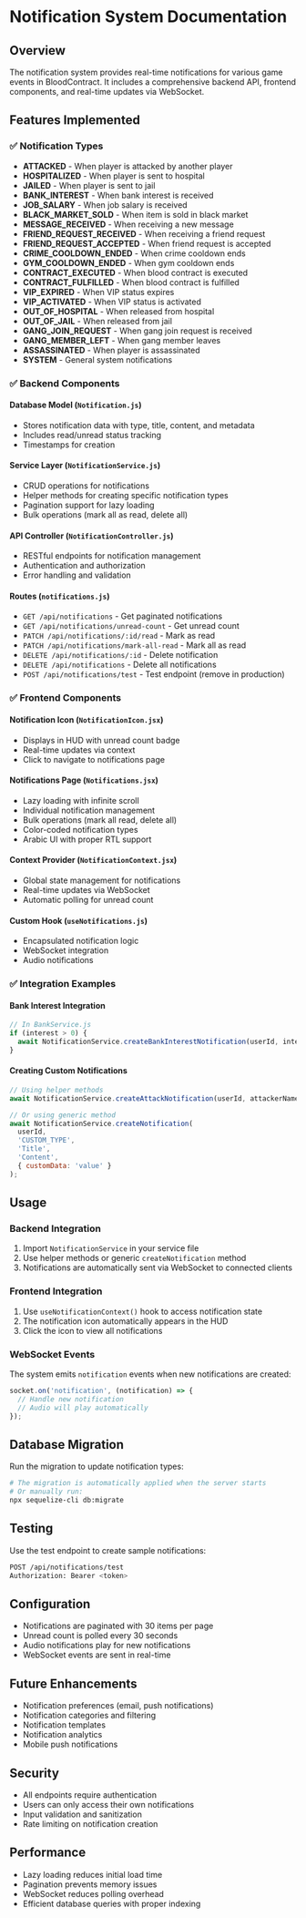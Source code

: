 # Notification System Documentation

## Overview
The notification system provides real-time notifications for various game events in BloodContract. It includes a comprehensive backend API, frontend components, and real-time updates via WebSocket.

## Features Implemented

### ✅ Notification Types
- **ATTACKED** - When player is attacked by another player
- **HOSPITALIZED** - When player is sent to hospital
- **JAILED** - When player is sent to jail
- **BANK_INTEREST** - When bank interest is received
- **JOB_SALARY** - When job salary is received
- **BLACK_MARKET_SOLD** - When item is sold in black market
- **MESSAGE_RECEIVED** - When receiving a new message
- **FRIEND_REQUEST_RECEIVED** - When receiving a friend request
- **FRIEND_REQUEST_ACCEPTED** - When friend request is accepted
- **CRIME_COOLDOWN_ENDED** - When crime cooldown ends
- **GYM_COOLDOWN_ENDED** - When gym cooldown ends
- **CONTRACT_EXECUTED** - When blood contract is executed
- **CONTRACT_FULFILLED** - When blood contract is fulfilled
- **VIP_EXPIRED** - When VIP status expires
- **VIP_ACTIVATED** - When VIP status is activated
- **OUT_OF_HOSPITAL** - When released from hospital
- **OUT_OF_JAIL** - When released from jail
- **GANG_JOIN_REQUEST** - When gang join request is received
- **GANG_MEMBER_LEFT** - When gang member leaves
- **ASSASSINATED** - When player is assassinated
- **SYSTEM** - General system notifications

### ✅ Backend Components

#### Database Model (`Notification.js`)
- Stores notification data with type, title, content, and metadata
- Includes read/unread status tracking
- Timestamps for creation

#### Service Layer (`NotificationService.js`)
- CRUD operations for notifications
- Helper methods for creating specific notification types
- Pagination support for lazy loading
- Bulk operations (mark all as read, delete all)

#### API Controller (`NotificationController.js`)
- RESTful endpoints for notification management
- Authentication and authorization
- Error handling and validation

#### Routes (`notifications.js`)
- `GET /api/notifications` - Get paginated notifications
- `GET /api/notifications/unread-count` - Get unread count
- `PATCH /api/notifications/:id/read` - Mark as read
- `PATCH /api/notifications/mark-all-read` - Mark all as read
- `DELETE /api/notifications/:id` - Delete notification
- `DELETE /api/notifications` - Delete all notifications
- `POST /api/notifications/test` - Test endpoint (remove in production)

### ✅ Frontend Components

#### Notification Icon (`NotificationIcon.jsx`)
- Displays in HUD with unread count badge
- Real-time updates via context
- Click to navigate to notifications page

#### Notifications Page (`Notifications.jsx`)
- Lazy loading with infinite scroll
- Individual notification management
- Bulk operations (mark all read, delete all)
- Color-coded notification types
- Arabic UI with proper RTL support

#### Context Provider (`NotificationContext.jsx`)
- Global state management for notifications
- Real-time updates via WebSocket
- Automatic polling for unread count

#### Custom Hook (`useNotifications.js`)
- Encapsulated notification logic
- WebSocket integration
- Audio notifications

### ✅ Integration Examples

#### Bank Interest Integration
```javascript
// In BankService.js
if (interest > 0) {
  await NotificationService.createBankInterestNotification(userId, interest);
}
```

#### Creating Custom Notifications
```javascript
// Using helper methods
await NotificationService.createAttackNotification(userId, attackerName, damage);

// Or using generic method
await NotificationService.createNotification(
  userId,
  'CUSTOM_TYPE',
  'Title',
  'Content',
  { customData: 'value' }
);
```

## Usage

### Backend Integration
1. Import `NotificationService` in your service file
2. Use helper methods or generic `createNotification` method
3. Notifications are automatically sent via WebSocket to connected clients

### Frontend Integration
1. Use `useNotificationContext()` hook to access notification state
2. The notification icon automatically appears in the HUD
3. Click the icon to view all notifications

### WebSocket Events
The system emits `notification` events when new notifications are created:
```javascript
socket.on('notification', (notification) => {
  // Handle new notification
  // Audio will play automatically
});
```

## Database Migration
Run the migration to update notification types:
```bash
# The migration is automatically applied when the server starts
# Or manually run:
npx sequelize-cli db:migrate
```

## Testing
Use the test endpoint to create sample notifications:
```bash
POST /api/notifications/test
Authorization: Bearer <token>
```

## Configuration
- Notifications are paginated with 30 items per page
- Unread count is polled every 30 seconds
- Audio notifications play for new notifications
- WebSocket events are sent in real-time

## Future Enhancements
- Notification preferences (email, push notifications)
- Notification categories and filtering
- Notification templates
- Notification analytics
- Mobile push notifications

## Security
- All endpoints require authentication
- Users can only access their own notifications
- Input validation and sanitization
- Rate limiting on notification creation

## Performance
- Lazy loading reduces initial load time
- Pagination prevents memory issues
- WebSocket reduces polling overhead
- Efficient database queries with proper indexing 